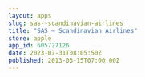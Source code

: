 ```yaml
---
layout: apps
slug: sas--scandinavian-airlines
title: "SAS – Scandinavian Airlines"
store: apple
app_id: 605727126
date: 2023-07-31T08:05:50Z
published: 2013-03-15T07:00:00Z
---
```

